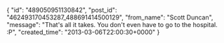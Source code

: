  {
   "id": "489050951130842",
   "post_id": "462493170453287_488691414500129",
   "from_name": "Scott Duncan",
   "message": "That's all it takes. You don't even have to go to the hospital. :P",
   "created_time": "2013-03-06T22:00:30+0000"
 }
